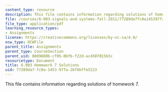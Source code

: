 ```yaml
---
content_type: resource
description: This file contains information regarding solutions of homework 7.
file: /courses/6-003-signals-and-systems-fall-2011/77289da7fc0a145397fa2bf6bffe5223_MIT6_003F11_sol07.pdf
file_type: application/pdf
learning_resource_types:
- Assignments
license: https://creativecommons.org/licenses/by-nc-sa/4.0/
ocw_type: OCWFile
parent_title: Assignments
parent_type: CourseSection
parent_uid: 0809880b-cf05-0bfb-f22d-ac450701563c
resourcetype: Document
title: 6.003 Homework 7 Solutions
uid: 77289da7-fc0a-1453-97fa-2bf6bffe5223
---
```

This file contains information regarding solutions of homework 7.